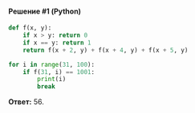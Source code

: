#### Решение #1 (Python)
```python
def f(x, y):
    if x > y: return 0
    if x == y: return 1
    return f(x + 2, y) + f(x + 4, y) + f(x + 5, y)

for i in range(31, 100):
    if f(31, i) == 1001:
        print(i)
        break
```

**Ответ:** 56.
